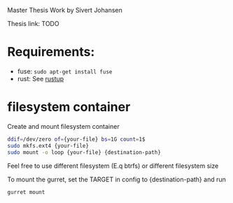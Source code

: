 Master Thesis Work by Sivert Johansen

Thesis link: TODO


# Requirements:
* fuse: `sudo apt-get install fuse`
* rust: See [rustup](https://rustup.rs/)



# filesystem container
Create and mount filesystem container
```bash
ddif=/dev/zero of={your-file} bs=1G count=1$ 
sudo mkfs.ext4 {your-file}
sudo mount -o loop {your-file} {destination-path}
```
Feel free to use different filesystem (E.q btrfs) or different filesystem size

To mount the gurret, set the TARGET in config to {destination-path} and run
```bash
gurret mount
```
